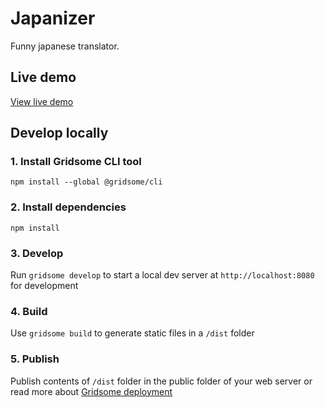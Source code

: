 # Japanizer
Funny japanese translator.

## Live demo
[View live demo](https://lejtzen.github.io/japanizer/)

## Develop locally

### 1. Install Gridsome CLI tool
`npm install --global @gridsome/cli`

### 2. Install dependencies
`npm install`

### 3. Develop
Run `gridsome develop` to start a local dev server at `http://localhost:8080` for development

### 4. Build
Use `gridsome build` to generate static files in a `/dist` folder

### 5. Publish
Publish contents of `/dist` folder in the public folder of your web server or read more about [Gridsome deployment](https://gridsome.org/docs/deployment/)
